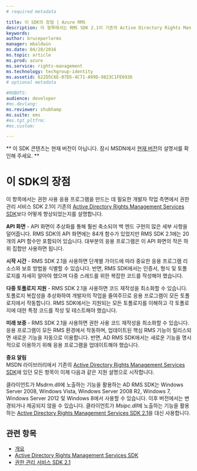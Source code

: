 ```yaml
---
# required metadata

title: 이 SDK의 장점 | Azure RMS
description: 이 항목에서는 RMS SDK 2.1이 기존의 Active Directory Rights Management Services SDK보다 어떻게 향상되었는지를 설명합니다.
keywords:
author: bruceperlerms
manager: mbaldwin
ms.date: 04/28/2016
ms.topic: article
ms.prod: azure
ms.service: rights-management
ms.technology: techgroup-identity
ms.assetid: 622D5C6E-07D5-4C71-A99D-9823C1FE6936
# optional metadata

#ROBOTS:
audience: developer
#ms.devlang:
ms.reviewer: shubhamp
ms.suite: ems
#ms.tgt_pltfrm:
#ms.custom:

---
```

** 이 SDK 콘텐츠는 현재 버전이 아닙니다. 잠시 MSDN에서 [현재 버전](https://msdn.microsoft.com/library/windows/desktop/hh535290(v=vs.85).aspx)의 설명서를 확인해 주세요. **
# 이 SDK의 장점
이 항목에서는 권한 사용 응용 프로그램을 만드는 데 필요한 개발자 작업 측면에서 권한 관리 서비스 SDK 2.1이 기존의 [Active Directory Rights Management Services SDK](https://msdn.microsoft.com/library/Cc530379)보다 어떻게 향상되었는지를 설명합니다.

**API 화면** - API 화면이 추상화를 통해 훨씬 축소되어 백 엔드 구현의 많은 세부 사항을 덜어줍니다. RMS SDK의 API 화면에는 84개 함수가 있었지만 RMS SDK 2.1에는 20개의 API 함수만 포함되어 있습니다. 대부분의 응용 프로그램은 이 API 화면의 작은 하위 집합만 사용하면 됩니다.

**시작 시간** - RMS SDK 2.1을 사용하면 단계별 가이드에 따라 중요한 응용 프로그램 리소스와 보호 방법을 식별할 수 있습니다. 반면, RMS SDK에서는 인증서, 형식 및 토폴로지를 자세히 알아야 했으며 다중 스레드를 위한 복잡한 코드를 작성해야 했습니다.

**다중 토폴로지 지원** - RMS SDK 2.1을 사용하면 코드 재작성을 최소화할 수 있습니다. 토폴로지 복잡성을 추상화하여 개발자의 작업을 줄여주므로 응용 프로그램이 모든 토폴로지에서 작동합니다. RMS SDK에서는 지원되는 모든 토폴로지를 이해하고 각 토폴로지에 대한 특정 코드를 작성 및 테스트해야 했습니다.

**미래 보증** - RMS SDK 2.1을 사용하면 권한 사용 코드 재작성을 최소화할 수 있습니다. 응용 프로그램이 모든 RMS 환경에서 작동하며, 업데이트된 핵심 RMS 기능이 릴리스되면 새로운 기능을 자동으로 이용합니다. 반면, AD RMS SDK에서는 새로운 기능을 명시적으로 이용하기 위해 응용 프로그램을 업데이트해야 했습니다.

**중요 알림**  
MSDN 라이브러리에서 기존의 [Active Directory Rights Management Services SDK](https://msdn.microsoft.com/library/Cc530379)에 있던 모든 항목이 이제 다음과 같은 지원 설명으로 시작합니다.

클라이언트가 Msdrm.dll에 노출하는 기능을 활용하는 AD RMS SDK는 Windows Server 2008, Windows Vista, Windows Server 2008 R2, Windows 7, Windows Server 2012 및 Windows 8에서 사용할 수 있습니다. 이후 버전에서는 변경되거나 제공되지 않을 수 있습니다. 클라이언트가 *Msipc.dll*에 노출하는 기능을 활용하는 [Active Directory Rights Management Services SDK 2.1](microsoft-information-protection-and-control-client-portal.md)을 대신 사용합니다.

 

## 관련 항목 ##
* [개요](ad-rms-overview.md)
* [Active Directory Rights Management Services SDK](https://msdn.microsoft.com/library/Cc530379)
* [권한 관리 서비스 SDK 2.1](microsoft-information-protection-and-control-client-portal.md)
 

 


<!--HONumber=Jun16_HO1-->


